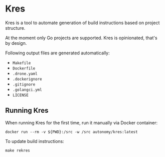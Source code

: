 # Kres

Kres is a tool to automate generation of build instructions based on project structure.

At the moment only Go projects are supported.
Kres is opinionated, that's by design.

Following output files are generated automatically:

* `Makefile`
* `Dockerfile`
* `.drone.yaml`
* `.dockerignore`
* `.gitignore`
* `.golangci.yml`
* `LICENSE`

## Running Kres

When running Kres for the first time, run it manually via Docker container:

    docker run --rm -v ${PWD}:/src -w /src autonomy/kres:latest

To update build instructions:

    make rekres
